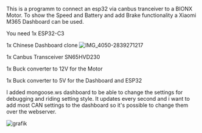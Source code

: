 This is a programm to connect an esp32 via canbus tranceiver to a BIONX Motor.
To show the Speed and Battery and add Brake functionality a Xiaomi M365 Dashboard can be used.

You need 
1x ESP32-C3

1x Chinese Dashboard clone
![IMG_4050-2839271217](https://github.com/user-attachments/assets/e5ca60f4-7d8f-4e69-aef7-24112fe453c1)

1x Canbus Transceiver SN65HVD230 

1x Buck converter to 12V for the Motor

1x Buck converter to 5V for the Dashboard and ESP32

I added mongoose.ws dashboard to be able to change the settings for debugging and riding setting style.
It updates every second and i want to add most CAN settings to the dashboard so it's possible to change them over the webserver.

![grafik](https://github.com/user-attachments/assets/a93e0927-fc27-4fb2-8f0e-bc443eef5c8a)
